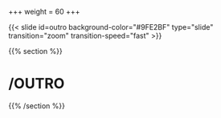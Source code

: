+++
weight = 60
+++

{{< slide id=outro background-color="#9FE2BF" type="slide" transition="zoom" transition-speed="fast" >}}

{{% section %}}

# /OUTRO

{{% /section %}}
